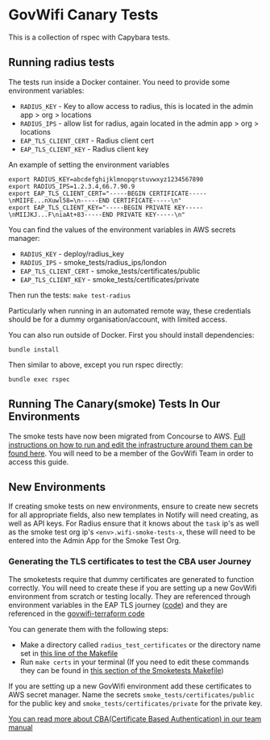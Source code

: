 # GovWifi Canary Tests

This is a collection of rspec with Capybara tests.

## Running radius tests

The tests run inside a Docker container. You need to provide some environment variables:

- `RADIUS_KEY` - Key to allow access to radius, this is located in the admin app > org > locations
- `RADIUS_IPS` - allow list for radius, again located in the admin app > org > locations
- `EAP_TLS_CLIENT_CERT` -  Radius client cert
- `EAP_TLS_CLIENT_KEY` - Radius client key

An example of setting the environment variables
```
export RADIUS_KEY=abcdefghijklmnopqrstuvwxyz1234567890
export RADIUS_IPS=1.2.3.4,66.7.90.9
export EAP_TLS_CLIENT_CERT="-----BEGIN CERTIFICATE-----\nMIIFE...nXuwl58=\n-----END CERTIFICATE-----\n"
export EAP_TLS_CLIENT_KEY="-----BEGIN PRIVATE KEY-----\nMIIJKJ...F\niaAt+83-----END PRIVATE KEY-----\n"
```

You can find the values of the environment variables in AWS secrets manager:
- `RADIUS_KEY` - deploy/radius_key
- `RADIUS_IPS` - smoke_tests/radius_ips/london
- `EAP_TLS_CLIENT_CERT` - smoke_tests/certificates/public
- `EAP_TLS_CLIENT_KEY` - smoke_tests/certificates/private

Then run the tests:
```make test-radius```

Particularly when running in an automated remote way, these credentials should be for a dummy organisation/account, with limited access.

You can also run outside of Docker. First you should install dependencies:
```
bundle install
```

Then similar to above, except you run rspec directly:
```
bundle exec rspec
```

## Running The Canary(smoke) Tests In Our Environments

The smoke tests have now been migrated from Concourse to AWS. [Full instructions on how to run and edit the infrastructure around them can be found here](https://docs.google.com/document/d/1RHNkGxJLr4BPPUlFgqDzCF6mSOXK0Kj2Yfb-GHXXNIA/). You will need to be a member of the GovWifi Team in order to access this guide.

## New Environments
If creating smoke tests on new environments, ensure to create new secrets for all appropriate fields, also new templates in Notify will need creating, as well as API keys.  For Radius ensure that it knows about the ```task``` ip's as well as the smoke test org ip's ```<env>.wifi-smoke-tests-x```, these will need to be entered into the Admin App for the Smoke Test Org.

### Generating the TLS certificates to test the CBA user Journey

The smoketests require that dummy certificates are generated to function correctly. You will need to create these if you are setting up a new GovWifi environment from scratch or testing locally. They are referenced through environment variables in the EAP TLS journey ([code](https://github.com/GovWifi/govwifi-smoke-tests/blob/cfb97ee543514209989e53b9001644c839570cc3/spec/system/signup/eap_tls_journey_spec.rb#L8-L14)) and they are referenced in the [govwifi-terraform code](https://github.com/GovWifi/govwifi-terraform/blob/f0fc070b4d0d281f8d721c64bf823b9fddf0cb0b/govwifi-smoke-tests/codebuild.tf#L110-L118)

You can generate them with the following steps:

* Make a directory called `radius_test_certificates` or the directory name set in [this line of the Makefile](https://github.com/GovWifi/govwifi-smoke-tests/blob/4a182cbf609c43c4407dbea87ea956633d470c6c/Makefile#L3)
* Run `make certs` in your terminal
(If you need to edit these commands they can be found in [this section of the Smoketests Makefile](https://github.com/GovWifi/govwifi-smoke-tests/blob/4a182cbf609c43c4407dbea87ea956633d470c6c/Makefile#L65-L74))

If you are setting up a new GovWifi environment add these certificates to AWS secret manager. Name the secrets `smoke_tests/certificates/public` for the public key and `smoke_tests/certificates/private` for the private key. 

[You can read more about CBA(Certificate Based Authentication) in our team manual](https://dev-docs.wifi.service.gov.uk/about-govwifi/device-wifi.html#what-is-it)

